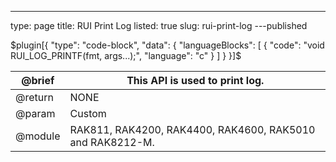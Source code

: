 ---
type: page
title: RUI Print Log
listed: true
slug: rui-print-log
---published

$plugin[{
    "type": "code-block",
    "data": {
        "languageBlocks": [
            {
                "code": "void RUI_LOG_PRINTF(fmt, args...);",
                "language": "c"
            }
        ]
    }
}]$

| @brief | This API is used to print log. | 
| ---- | ---- | 
| @return | NONE | 
| @param | Custom | 
| @module | RAK811, RAK4200, RAK4400, RAK4600, RAK5010 and RAK8212-M. | 


